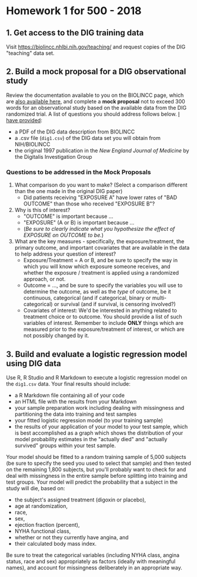 # Homework 1 for 500 - 2018

## 1. Get access to the DIG training data

Visit https://biolincc.nhlbi.nih.gov/teaching/ and request copies of the DIG "teaching" data set.

## 2. Build a mock proposal for a DIG observational study

Review the documentation available to you on the BIOLINCC page, which are [also available here](https://github.com/THOMASELOVE/500-2018/tree/master/assignments/homework1), and complete a **mock proposal** not to exceed 300 words for an observational study based on the available data from the DIG randomized trial. A list of questions you should address follows below. [I have provided](https://github.com/THOMASELOVE/500-2018/tree/master/assignments/homework1): 

- a PDF of the DIG data description from BIOLINCC
- a .csv file (`dig1.csv`) of the DIG data set you will obtain from NIH/BIOLINCC
- the original 1997 publication in the *New England Journal of Medicine*  by the Digitalis Investigation Group

### Questions to be addressed in the Mock Proposals

1. What comparison do you want to make? (Select a comparison different than the one made in the original DIG paper)
    + Did patients receiving "EXPOSURE A" have lower rates of "BAD OUTCOME" than those who received "EXPOSURE B"?
2. Why is this of interest?
    + "OUTCOME" is important because ...
    + "EXPOSURE" (A or B) is important because ...
    + (*Be sure to clearly indicate what you hypothesize the effect of EXPOSURE on OUTCOME to be.*)
3. What are the key measures - specifically, the exposure/treatment, the primary outcome, and important covariates that are available in the data to help address your question of interest?
    + Exposure/Treatment = A or B, and be sure to specify the way in which you will know which exposure someone receives, and whether the exposure / treatment is applied using a randomized approach, or not.
    + Outcome = ..., and be sure to specify the variables you will use to determine the outcome, as well as the *type* of outcome, be it continuous, categorical (and if categorical, binary or multi-categorical) or survival (and if survival, is censoring involved?) 
    + Covariates of interest: We'd be interested in anything related to treatment choice or to outcome. You should provide a list of such variables of interest. Remember to include **ONLY** things which are measured prior to the exposure/treatment of interest, or which are not possibly changed by it.
    
## 3. Build and evaluate a logistic regression model using DIG data

Use R, R Studio and R Markdown to execute a logistic regression model on the `dig1.csv` data. Your final results should include:

- a R Markdown file containing all of your code
- an HTML file with the results from your Markdown
- your sample preparation work including dealing with missingness and partitioning the data into training and test samples
- your fitted logistic regression model (to your training sample)
- the results of your application of your model to your test sample, which is best accomplished as a graph which shows the distribution of your model probability estimates in the "actually died" and "actually survived" groups within your test sample.

Your model should be fitted to a random training sample of 5,000 subjects (be sure to specify the seed you used to select that sample) and then tested on the remaining 1,800 subjects, but you'll probably want to check for and deal with missingness in the entire sample before splitting into training and test groups. Your model will predict the probability that a subject in the study will die, based on:

- the subject's assigned treatment (digoxin or placebo), 
- age at randomization, 
- race, 
- sex, 
- ejection fraction (percent), 
- NYHA functional class, 
- whether or not they currently have angina, and 
- their calculated body mass index. 

Be sure to treat the categorical variables (including NYHA class, angina status, race and sex) appropriately as factors (ideally with meaningful names), and account for missingness deliberately in an appropriate way. 



